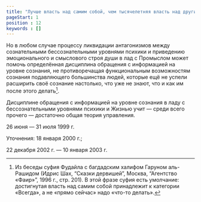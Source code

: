 ```yaml
---
title: "Лучше власть над самим собой, чем тысячелетняя власть над другими людьми и вещами" 
pageStart: 1
position : 12
keywords : []
---
```

 
Но в любом случае процессу ликвидации антагонизмов между сознательными бессознательными уровнями психики и приведению эмоционального и смыслового строя души в лад с Промыслом может помочь определённая дисциплина обращения с информацией на уровне сознания, не противоречащая функциональным возможностям сознания подавляющего большинства людей, которые ещё не успели расширить своё сознание настолько, что уже не знают, что и как им после этого делать[^225].



[^225]: Из беседы суфия Фудайла с багдадским халифом Гаруном аль-Рашидом (Идрис Шах, “Сказки дервишей”, Москва, “Агентство «Фаир»”, 1996 г., стр. 201). В этой фразе суфия есть умолчание: достигнутая власть над самим собой принадлежит к категории «Всегда», а не «прямо сейчас» надо «что-то делать».


Дисциплине обращения с информацией на уровне сознания в ладу с бессознательными уровнями психики и Жизнью учит — среди всего прочего — достаточно общая теория управления.


26 июня — 31 июля 1999 г.

Уточнения: 18 января 2000 г.;

22 декабря 2002 г. — 10 января 2003 г.
